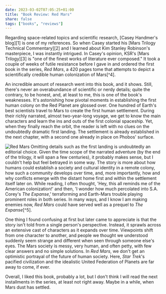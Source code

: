 ```yaml
---
date: 2023-03-02T07:05:25+01:00
title: "Book Review: Red Mars"
share: false
tags: ["books", "reviews"]
---
```

Regarding space-related topics and scientific research, [Casey Handmer's blog][1] is one of my references. So when Casey
started his [Mars Trilogy Technical Commentary][2] and I learned about Kim Stanley Robinson's masterpiece, I was
instantly intrigued. In Casey's opinion, KSR's [Mars Trilogy][3] is "one of the finest works of literature ever
composed." It took a couple of weeks of futile resistance before I gave in and ordered the first book in the series, *Red
Mars*, a 420 pages tome that attempts to depict a scientifically credible human colonization of Mars[^4].

An incredible amount of research went into this book, and it shows. Still, there's never an overabundance of scientific
or nerdy details; quite the contrary, to be honest, and, at least to me, this is one of the book's weaknesses. It's
astonishing how pivotal moments in establishing the first human colony on the Red Planet are glossed over. One hundred
of Earth's best scientists travel to Mars to create the first human settlement. During their richly narrated, almost
two-year-long voyage, we get to know the main characters and learn the ins and outs of the first colonial spaceship.
Yet, when they finally reach the orbit, the reader is left with no clues on the undoubtedly dramatic first landing. The
settlement is already established in the next chapter, with a second one already in place on Phobos' surface. 

![Red Mars](/images/red-mars.jpg#right)
Omitting details such as the first landing is undoubtedly an editorial choice. Given the time scope of the narrated
adventure (by the end of the trilogy, it will span a few centuries), it probably makes sense, but I couldn't help but
feel betrayed in some way. The story is more about how humans could establish a society and cultural identity in a
remote colony, how such a community develops over time, and, more importantly, how and why conflicts emerge with the
distant home first and within the settlement itself later on. While reading, I often thought, 'Hey, this all reminds me
of the  American colonization!' and then, 'I wonder how much percolated into S.A. Corey's *The Expanse*,' terraforming
and Earth-Mars trouble playing prominent roles in both series. In many ways, and I know I am making enemies now, *Red
Mars* could have served well as a prequel to *The Expanse*[^5].

One thing I found confusing at first but later came to appreciate is that the story isn't told from a single person's
perspective. Instead, it sprawls across an extensive cast of characters as it expands over time. Viewpoints shift from
one character to another, and people we thought we understood suddenly seem strange and different when seen through
someone else's eyes. The Mars society is messy, very human, and often petty, with few clear answers and no simple
solutions. In *Red Mars*, we don't get an optimistic portrayal of the future of human society. Here, *Star Trek*'s
pacified civilization and the idealistic United Federation of Planets are far away to come, if ever.

Overall, I liked this book, probably a lot, but I don't think I will read the next installments in the series, at least
not right away. Maybe in a while, when Mars dust has settled.

